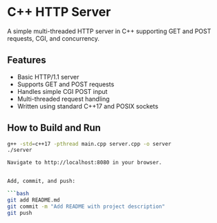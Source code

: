 # C++ HTTP Server

A simple multi-threaded HTTP server in C++ supporting GET and POST requests, CGI, and concurrency.

## Features

- Basic HTTP/1.1 server
- Supports GET and POST requests
- Handles simple CGI POST input
- Multi-threaded request handling
- Written using standard C++17 and POSIX sockets

## How to Build and Run

```bash
g++ -std=c++17 -pthread main.cpp server.cpp -o server
./server

Navigate to http://localhost:8080 in your browser.


Add, commit, and push:

```bash
git add README.md
git commit -m "Add README with project description"
git push
